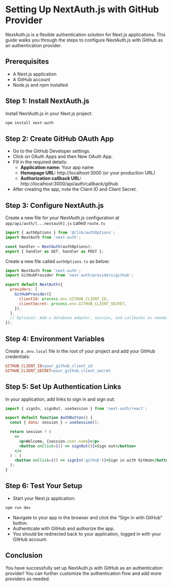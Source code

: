 # Setting Up NextAuth.js with GitHub Provider

NextAuth.js is a flexible authentication solution for Next.js applications. This guide walks you through the steps to configure NextAuth.js with GitHub as an authentication provider.

## Prerequisites

- A Next.js application
- A GitHub account
- Node.js and npm installed

## Step 1: Install NextAuth.js

Install NextAuth.js in your Next.js project:

```bash
npm install next-auth
```

## Step 2: Create GitHub OAuth App
- Go to the GitHub Developer settings.
- Click on OAuth Apps and then New OAuth App.
- Fill in the required details:
  - **Application name:** Your app name
  - **Homepage URL:** http://localhost:3000 (or your production URL)
  - **Authorization callback URL:** http://localhost:3000/api/auth/callback/github
- After creating the app, note the Client ID and Client Secret.

## Step 3: Configure NextAuth.js
Create a new file for your NextAuth.js configuration at `app/api/auth/[...nextauth].js` called `route.ts`

```js
import { authOptions } from '@/lib/authOptions';
import NextAuth from 'next-auth';

const handler = NextAuth(authOptions);
export { handler as GET, handler as POST };

```
Create a new file called `authOptions.ts` as below:

```js
import NextAuth from 'next-auth';
import GitHubProvider from 'next-auth/providers/github';

export default NextAuth({
  providers: [
    GitHubProvider({
      clientId: process.env.GITHUB_CLIENT_ID,
      clientSecret: process.env.GITHUB_CLIENT_SECRET,
    }),
  ],
  // Optional: Add a database adapter, session, and callbacks as needed
});
```

## Step 4: Environment Variables
Create a `.env.local` file in the root of your project and add your GitHub credentials:

```makefile
GITHUB_CLIENT_ID=your_github_client_id
GITHUB_CLIENT_SECRET=your_github_client_secret
```

## Step 5: Set Up Authentication Links
In your application, add links to sign in and sign out:

```jsx
import { signIn, signOut, useSession } from 'next-auth/react';

export default function AuthButton() {
  const { data: session } = useSession();

  return session ? (
    <>
      <p>Welcome, {session.user.name}</p>
      <button onClick={() => signOut()}>Sign out</button>
    </>
  ) : (
    <button onClick={() => signIn('github')}>Sign in with GitHub</button>
  );
}
```

## Step 6: Test Your Setup
- Start your Next.js application:

```bash
npm run dev
```

- Navigate to your app in the browser and click the "Sign in with GitHub" button.
- Authenticate with GitHub and authorize the app.
- You should be redirected back to your application, logged in with your GitHub account.

## Conclusion
You have successfully set up NextAuth.js with GitHub as an authentication provider! You can further customize the authentication flow and add more providers as needed.

